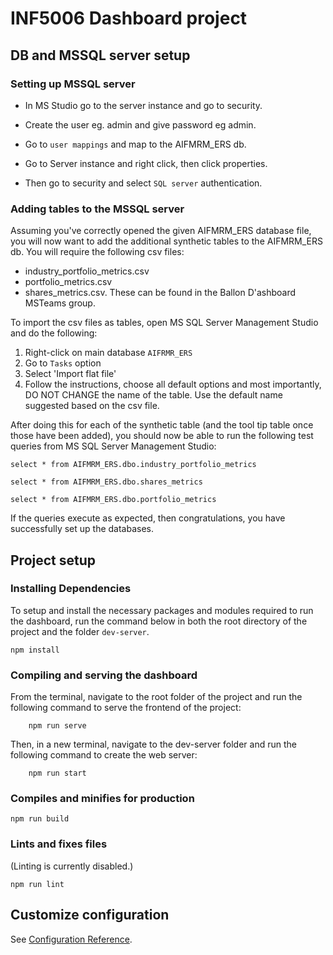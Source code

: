 # INF5006 Dashboard project

## DB and MSSQL server setup

### Setting up MSSQL server
- In MS Studio go to the server instance and go to security.
- Create the user eg. admin and give password eg admin.
- Go to `user mappings` and map to the AIFMRM_ERS db.

- Go to Server instance and right click, then click properties.
- Then go to security and select `SQL server` authentication.

### Adding tables to the MSSQL server
Assuming you've correctly opened the given AIFMRM_ERS database file, you will now want to add the additional synthetic tables to the AIFMRM_ERS db. You will require the following csv files: 
* industry_portfolio_metrics.csv
* portfolio_metrics.csv
* shares_metrics.csv.
These can be found in the Ballon D'ashboard MSTeams group.

To import the csv files as tables, open MS SQL Server Management Studio and do the following:
1. Right-click on main database `AIFRMR_ERS`
2. Go to `Tasks` option
3. Select 'Import flat file'
4. Follow the instructions, choose all default options and most importantly, DO NOT CHANGE the name of the table. Use the default name suggested based on the csv file.

After doing this for each of the synthetic table (and the tool tip table once those have been added), you should now be able to run the following test queries from MS SQL Server Management Studio:
```
select * from AIFMRM_ERS.dbo.industry_portfolio_metrics
```
```
select * from AIFMRM_ERS.dbo.shares_metrics
```
```
select * from AIFMRM_ERS.dbo.portfolio_metrics
```

If the queries execute as expected, then congratulations, you have successfully set up the databases.


## Project setup

### Installing Dependencies
To setup and install the necessary packages and modules required to run the dashboard, run the command below in both the root directory of the project and the folder `dev-server`.
```
npm install
```

### Compiling and serving the dashboard
From the terminal, navigate to the root folder of the project and run the following command to serve the frontend of the project:
```
    npm run serve
```
Then, in a new terminal, navigate to the dev-server folder and run the following command to create the web server:
```
    npm run start
```

### Compiles and minifies for production
```
npm run build
```

### Lints and fixes files
(Linting is currently disabled.)
```
npm run lint
```

## Customize configuration
See [Configuration Reference](https://cli.vuejs.org/config/).
